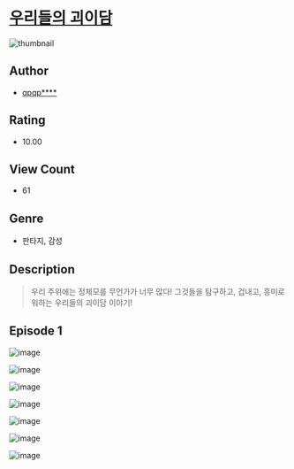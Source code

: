# [우리들의 괴이담](https://comic.naver.com/challenge/list?titleId=810991)
![thumbnail](https://image-comic.pstatic.net/user_contents_data/challenge_comic/2023/05/25/360357/upload_3474588914485049444_480x623.jpeg)

## Author
- [qpqp****](https://comic.naver.com/artistTitle?id=360357)

## Rating
- 10.00

## View Count
- 61

## Genre
- 판타지, 감성

## Description
> 우리 주위에는 정체모를 무언가가 너무 많다! 그것들을 탐구하고, 겁내고, 흥미로워하는 우리들의 괴이담 이야기!


## Episode 1
![image](https://image-comic.pstatic.net/user_contents_data/challenge_comic/2023/05/25/360357/upload_4050203034225303907.jpeg)

![image](https://image-comic.pstatic.net/user_contents_data/challenge_comic/2023/05/25/360357/upload_3690752903975363126.jpeg)

![image](https://image-comic.pstatic.net/user_contents_data/challenge_comic/2023/05/25/360357/upload_3774634658976774454.jpeg)

![image](https://image-comic.pstatic.net/user_contents_data/challenge_comic/2023/05/25/360357/upload_3474071052306953268.jpeg)

![image](https://image-comic.pstatic.net/user_contents_data/challenge_comic/2023/05/25/360357/upload_7291945959413724001.jpeg)

![image](https://image-comic.pstatic.net/user_contents_data/challenge_comic/2023/05/25/360357/upload_7306358551020254513.jpeg)

![image](https://image-comic.pstatic.net/user_contents_data/challenge_comic/2023/05/25/360357/upload_7233117870408087088.jpeg)
